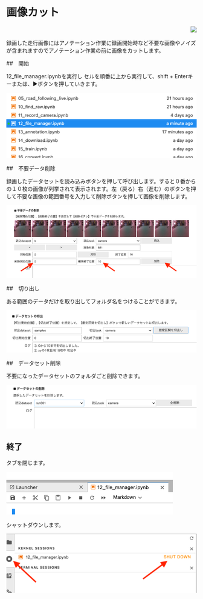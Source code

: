 # 画像カット

<div style="text-align:right;">
<img src="./../img/signatureboardAI86V2.png">
</div>

録画した走行画像にはアノテーション作業に録画開始時など不要な画像やノイズが含まれますのでアノテーション作業の前に画像をカットします。

##　開始

12_file_manager.ipynbを実行し
セルを順番に上から実行して、shift + Enterキーまたは、▶️ボタンを押していきます。

![](./img/filemanager/filemanager004.png)

##　不要データ削除

録画したデータセットを読み込みボタンを押して呼び出します。すると０番からの１０枚の画像が列挙されて表示されます。左（戻る）右（進む）のボタンを押して不要な画像の範囲番号を入力して削除ボタンを押して画像を削除します。

![](./img/filemanager/filemanager001.png)

##　切り出し

ある範囲のデータだけを取り出してフォルダ名をつけることができます。

![](./img/filemanager/filemanager002.png)

##　データセット削除

不要になったデータセットのフォルダごと削除できます。

![](./img/filemanager/filemanager003.png)

## 終了

タブを閉じます。

![](./img/filemanager/filemanager005.png)

シャットダウンします。

![](./img/filemanager/filemanager006.png)

